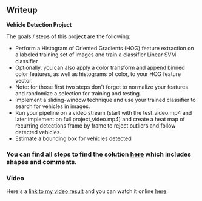 ## Writeup 
**Vehicle Detection Project**

The goals / steps of this project are the following:

* Perform a Histogram of Oriented Gradients (HOG) feature extraction on a labeled training set of images and train a classifier Linear SVM classifier
* Optionally, you can also apply a color transform and append binned color features, as well as histograms of color, to your HOG feature vector. 
* Note: for those first two steps don't forget to normalize your features and randomize a selection for training and testing.
* Implement a sliding-window technique and use your trained classifier to search for vehicles in images.
* Run your pipeline on a video stream (start with the test_video.mp4 and later implement on full project_video.mp4) and create a heat map of recurring detections frame by frame to reject outliers and follow detected vehicles.
* Estimate a bounding box for vehicles detected



### You can find all steps to find the solution [here](https://github.com/mhBahrami/CarND-Vehicle-Detection/blob/master/project.html) which includes shapes and comments.



### Video

Here's a [link to my video result](https://github.com/mhBahrami/CarND-Vehicle-Detection/tree/master/output) and you can watch it online [here](https://youtu.be/0A_5yrm7cT8).

